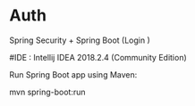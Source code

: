 # Auth
Spring Security + Spring Boot (Login )


#IDE : Intellij IDEA 2018.2.4 (Community Edition) 

Run Spring Boot app using Maven:

mvn spring-boot:run































